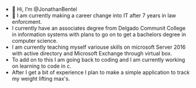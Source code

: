- 👋 Hi, I’m @JonathanBentel
- 👀 I am currently making a career change into IT after 7 years in law enforcment. 
- I currently have an associates degree from Delgado Communit College in information systems with plans to go on to get a bachelors degree in computer science.
- I am currently teaching myself variouse skills on microsoft Server 2016 with active directory and Microsoft Exchange through virtual box.
- To add on to this I am going back to coding and I am currently working on learning to code in c. 
- After I get a bit of experience I plan to make a simple application to track my weight lifting max's.
